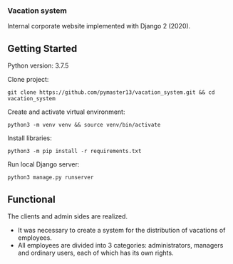 ### Vacation system
Internal corporate website implemented with Django 2 (2020).

## Getting Started
Python version: 3.7.5

Clone project:
```
git clone https://github.com/pymaster13/vacation_system.git && cd vacation_system
```

Create and activate virtual environment:
```
python3 -m venv venv && source venv/bin/activate
```

Install libraries:
```
python3 -m pip install -r requirements.txt
```

Run local Django server:
```
python3 manage.py runserver
```

## Functional

The clients and admin sides are realized.
- It was necessary to create a system for the distribution of vacations of employees. 
- All employees are divided into 3 categories: administrators, managers and ordinary users, each of which has its own rights.
